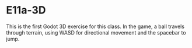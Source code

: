 # E11a-3D
This is the first Godot 3D exercise for this class. In the game, a ball travels through terrain, using WASD for directional movement and the spacebar to jump.
